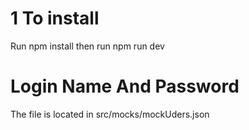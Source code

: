 # 1 To install

Run npm install
then run npm run dev

# Login Name And Password

The file is located in src/mocks/mockUders.json
